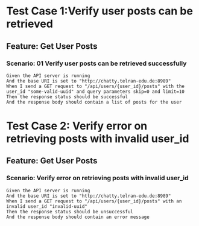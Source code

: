 # Test Case 1:Verify user posts can be retrieved

## Feature: Get User Posts

### Scenario: 01 Verify user posts can be retrieved successfully


```gherkin
Given the API server is running
And the base URI is set to "http://chatty.telran-edu.de:8989"
When I send a GET request to "/api/users/{user_id}/posts" with the user_id "some-valid-uuid" and query parameters skip=0 and limit=10
Then the response status should be successful
And the response body should contain a list of posts for the user
```


# Test Case 2: Verify error on retrieving posts with invalid user_id

## Feature: Get User Posts

### Scenario: Verify error on retrieving posts with invalid user_id
```gherkin
Given the API server is running
And the base URI is set to "http://chatty.telran-edu.de:8989"
When I send a GET request to "/api/users/{user_id}/posts" with an invalid user_id "invalid-uuid"
Then the response status should be unsuccessful
And the response body should contain an error message
```


